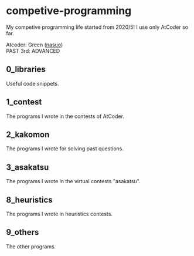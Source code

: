 # competive-programming
My competive programming life started from 2020/5!
I use only AtCoder so far.

Atcoder: Green ([nasuo](https://atcoder.jp/users/nasuo))  
PAST 3rd: ADVANCED  

## 0_libraries
Useful code snippets.

## 1_contest
The programs I wrote in the contests of AtCoder.

## 2_kakomon
The programs I wrote for solving past questions.

## 3_asakatsu
The programs I wrote in the virtual contests "asakatsu".

## 8_heuristics
The programs I wrote in heuristics contests.  

## 9_others
The other programs.
